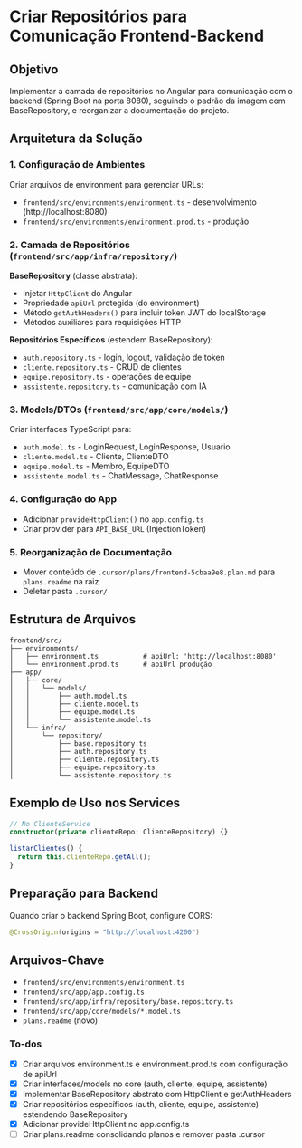 <!-- 57d04a88-c486-4452-8041-8816d99e6a55 d8f778e5-b68b-405a-bd39-f18dfa8b6c62 -->
# Criar Repositórios para Comunicação Frontend-Backend

## Objetivo

Implementar a camada de repositórios no Angular para comunicação com o backend (Spring Boot na porta 8080), seguindo o padrão da imagem com BaseRepository, e reorganizar a documentação do projeto.

## Arquitetura da Solução

### 1. Configuração de Ambientes

Criar arquivos de environment para gerenciar URLs:

- `frontend/src/environments/environment.ts` - desenvolvimento (http://localhost:8080)
- `frontend/src/environments/environment.prod.ts` - produção

### 2. Camada de Repositórios (`frontend/src/app/infra/repository/`)

**BaseRepository** (classe abstrata):

- Injetar `HttpClient` do Angular
- Propriedade `apiUrl` protegida (do environment)
- Método `getAuthHeaders()` para incluir token JWT do localStorage
- Métodos auxiliares para requisições HTTP

**Repositórios Específicos** (estendem BaseRepository):

- `auth.repository.ts` - login, logout, validação de token
- `cliente.repository.ts` - CRUD de clientes
- `equipe.repository.ts` - operações de equipe
- `assistente.repository.ts` - comunicação com IA

### 3. Models/DTOs (`frontend/src/app/core/models/`)

Criar interfaces TypeScript para:

- `auth.model.ts` - LoginRequest, LoginResponse, Usuario
- `cliente.model.ts` - Cliente, ClienteDTO
- `equipe.model.ts` - Membro, EquipeDTO
- `assistente.model.ts` - ChatMessage, ChatResponse

### 4. Configuração do App

- Adicionar `provideHttpClient()` no `app.config.ts`
- Criar provider para `API_BASE_URL` (InjectionToken)

### 5. Reorganização de Documentação

- Mover conteúdo de `.cursor/plans/frontend-5cbaa9e8.plan.md` para `plans.readme` na raiz
- Deletar pasta `.cursor/`

## Estrutura de Arquivos

```
frontend/src/
├── environments/
│   ├── environment.ts           # apiUrl: 'http://localhost:8080'
│   └── environment.prod.ts      # apiUrl produção
├── app/
│   ├── core/
│   │   └── models/
│   │       ├── auth.model.ts
│   │       ├── cliente.model.ts
│   │       ├── equipe.model.ts
│   │       └── assistente.model.ts
│   └── infra/
│       └── repository/
│           ├── base.repository.ts
│           ├── auth.repository.ts
│           ├── cliente.repository.ts
│           ├── equipe.repository.ts
│           └── assistente.repository.ts
```

## Exemplo de Uso nos Services

```typescript
// No ClienteService
constructor(private clienteRepo: ClienteRepository) {}

listarClientes() {
  return this.clienteRepo.getAll();
}
```

## Preparação para Backend

Quando criar o backend Spring Boot, configure CORS:

```java
@CrossOrigin(origins = "http://localhost:4200")
```

## Arquivos-Chave

- `frontend/src/environments/environment.ts`
- `frontend/src/app/app.config.ts` 
- `frontend/src/app/infra/repository/base.repository.ts`
- `frontend/src/app/core/models/*.model.ts`
- `plans.readme` (novo)

### To-dos

- [x] Criar arquivos environment.ts e environment.prod.ts com configuração de apiUrl
- [x] Criar interfaces/models no core (auth, cliente, equipe, assistente)
- [x] Implementar BaseRepository abstrato com HttpClient e getAuthHeaders
- [x] Criar repositórios específicos (auth, cliente, equipe, assistente) estendendo BaseRepository
- [x] Adicionar provideHttpClient no app.config.ts
- [ ] Criar plans.readme consolidando planos e remover pasta .cursor